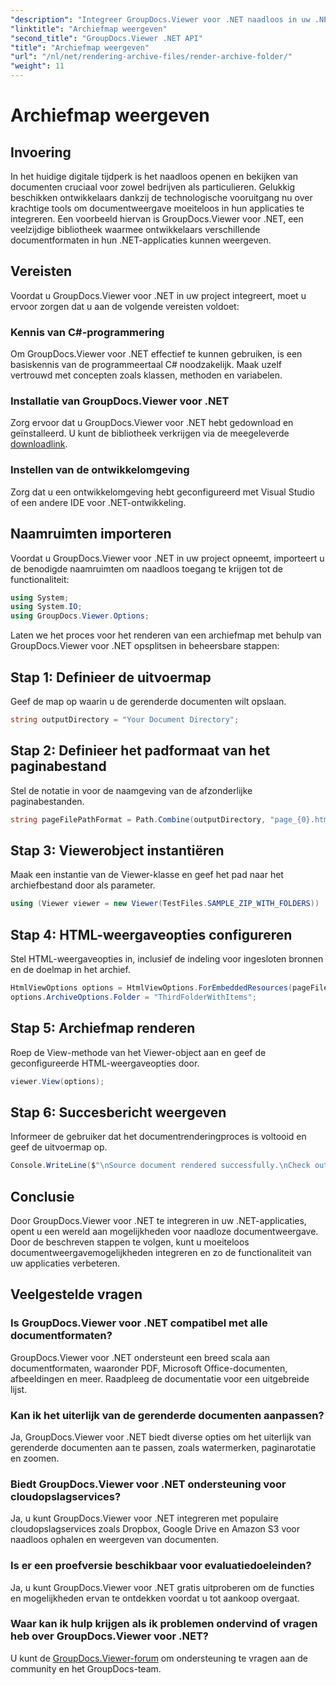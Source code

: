 ```yaml
---
"description": "Integreer GroupDocs.Viewer voor .NET naadloos in uw .NET-toepassingen voor efficiënte documentweergave en -weergavemogelijkheden."
"linktitle": "Archiefmap weergeven"
"second_title": "GroupDocs.Viewer .NET API"
"title": "Archiefmap weergeven"
"url": "/nl/net/rendering-archive-files/render-archive-folder/"
"weight": 11
---
```


# Archiefmap weergeven

## Invoering
In het huidige digitale tijdperk is het naadloos openen en bekijken van documenten cruciaal voor zowel bedrijven als particulieren. Gelukkig beschikken ontwikkelaars dankzij de technologische vooruitgang nu over krachtige tools om documentweergave moeiteloos in hun applicaties te integreren. Een voorbeeld hiervan is GroupDocs.Viewer voor .NET, een veelzijdige bibliotheek waarmee ontwikkelaars verschillende documentformaten in hun .NET-applicaties kunnen weergeven.
## Vereisten
Voordat u GroupDocs.Viewer voor .NET in uw project integreert, moet u ervoor zorgen dat u aan de volgende vereisten voldoet:
### Kennis van C#-programmering
Om GroupDocs.Viewer voor .NET effectief te kunnen gebruiken, is een basiskennis van de programmeertaal C# noodzakelijk. Maak uzelf vertrouwd met concepten zoals klassen, methoden en variabelen.
### Installatie van GroupDocs.Viewer voor .NET
Zorg ervoor dat u GroupDocs.Viewer voor .NET hebt gedownload en geïnstalleerd. U kunt de bibliotheek verkrijgen via de meegeleverde [downloadlink](https://releases.groupdocs.com/viewer/net/).
### Instellen van de ontwikkelomgeving
Zorg dat u een ontwikkelomgeving hebt geconfigureerd met Visual Studio of een andere IDE voor .NET-ontwikkeling.

## Naamruimten importeren
Voordat u GroupDocs.Viewer voor .NET in uw project opneemt, importeert u de benodigde naamruimten om naadloos toegang te krijgen tot de functionaliteit:
```csharp
using System;
using System.IO;
using GroupDocs.Viewer.Options;
```

Laten we het proces voor het renderen van een archiefmap met behulp van GroupDocs.Viewer voor .NET opsplitsen in beheersbare stappen:
## Stap 1: Definieer de uitvoermap
Geef de map op waarin u de gerenderde documenten wilt opslaan.
```csharp
string outputDirectory = "Your Document Directory";
```
## Stap 2: Definieer het padformaat van het paginabestand
Stel de notatie in voor de naamgeving van de afzonderlijke paginabestanden.
```csharp
string pageFilePathFormat = Path.Combine(outputDirectory, "page_{0}.html");
```
## Stap 3: Viewerobject instantiëren
Maak een instantie van de Viewer-klasse en geef het pad naar het archiefbestand door als parameter.
```csharp
using (Viewer viewer = new Viewer(TestFiles.SAMPLE_ZIP_WITH_FOLDERS))
```
## Stap 4: HTML-weergaveopties configureren
Stel HTML-weergaveopties in, inclusief de indeling voor ingesloten bronnen en de doelmap in het archief.
```csharp
HtmlViewOptions options = HtmlViewOptions.ForEmbeddedResources(pageFilePathFormat);
options.ArchiveOptions.Folder = "ThirdFolderWithItems";
```
## Stap 5: Archiefmap renderen
Roep de View-methode van het Viewer-object aan en geef de geconfigureerde HTML-weergaveopties door.
```csharp
viewer.View(options);
```
## Stap 6: Succesbericht weergeven
Informeer de gebruiker dat het documentrenderingproces is voltooid en geef de uitvoermap op.
```csharp
Console.WriteLine($"\nSource document rendered successfully.\nCheck output in {outputDirectory}.");
```

## Conclusie
Door GroupDocs.Viewer voor .NET te integreren in uw .NET-applicaties, opent u een wereld aan mogelijkheden voor naadloze documentweergave. Door de beschreven stappen te volgen, kunt u moeiteloos documentweergavemogelijkheden integreren en zo de functionaliteit van uw applicaties verbeteren.
## Veelgestelde vragen
### Is GroupDocs.Viewer voor .NET compatibel met alle documentformaten?
GroupDocs.Viewer voor .NET ondersteunt een breed scala aan documentformaten, waaronder PDF, Microsoft Office-documenten, afbeeldingen en meer. Raadpleeg de documentatie voor een uitgebreide lijst.
### Kan ik het uiterlijk van de gerenderde documenten aanpassen?
Ja, GroupDocs.Viewer voor .NET biedt diverse opties om het uiterlijk van gerenderde documenten aan te passen, zoals watermerken, paginarotatie en zoomen.
### Biedt GroupDocs.Viewer voor .NET ondersteuning voor cloudopslagservices?
Ja, u kunt GroupDocs.Viewer voor .NET integreren met populaire cloudopslagservices zoals Dropbox, Google Drive en Amazon S3 voor naadloos ophalen en weergeven van documenten.
### Is er een proefversie beschikbaar voor evaluatiedoeleinden?
Ja, u kunt GroupDocs.Viewer voor .NET gratis uitproberen om de functies en mogelijkheden ervan te ontdekken voordat u tot aankoop overgaat.
### Waar kan ik hulp krijgen als ik problemen ondervind of vragen heb over GroupDocs.Viewer voor .NET?
U kunt de [GroupDocs.Viewer-forum](https://forum.groupdocs.com/c/viewer/9) om ondersteuning te vragen aan de community en het GroupDocs-team.